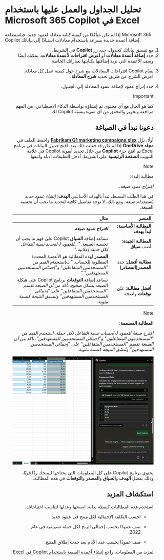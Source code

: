 # تحليل الجداول والعمل عليها باستخدام Microsoft 365 Copilot في Excel

إذا لم تكن متأكدًا من كيفية كتابة معادلة لعمود جديد، فباستطاعة Microsoft 365 Copilot إضافة أعمدة جديدة بسرعة باستخدام معادلات استنادًا إلى بياناتك.
<ol dir='rtl'>
<li>
مع تنسيق بياناتك كجدول، حدد زر <b>Copilot</b> في الشريط.
</li>
<li>
حدد <b>إضافة أعمدة معادلات</b> أو <b>اعرض اقتراحات لأعمدة معادلات</b>. يمكنك أيضًا وصف الأعمدة التي تريد إضافتها بكتابتها بعباراتك الخاصة.
</li>
<li>

يقدّم Copilot اقتراحات المعادلات مع شرح حول كيفية عمل كل معادلة. اعرض الشرح عن طريق تحديد <b>شرح المعادلة</b>.
</li>
<li>
حدد إدراج عمود لإضافة عمود المعادلة إلى الجدول.
</li>

> [!IMPORTANT]
> كما هو الحال مع أي محتوى تم إنشاؤه بواسطة الذكاء الاصطناعي، من المهم مراجعة وتحرير والتحقق من أي شيء ينشئه Copilot لك.

## دعونا نبدأ في الصياغة

أولًا، نزّل <b><a href="https://go.microsoft.com/fwlink/?linkid=2269124">Fabrikam Q1 marketing campaigns.xlsx</a></b>
واحفظ الملف في <b>مجلد OneDrive</b> إذا لم تكن قد فعلت ذلك بعد.
افتح جدول البيانات في برنامج Excel ثم افتح جزء <b>Copilot</b> من خلال تحديد أيقونة Copilot في علامة التبويب <b>الصفحة الرئيسية</b> على الشريط. أدخل التعليمات أدناه واتبعها.

> [!NOTE]
> مطالبة البدء:
>
> _اقتراح عمود صيغة._

في هذا الطلب البسيط، تبدأ بالهدف الأساسي <b>الهدف</b>: _إنشاء عمود جديد باستخدام صيغة_. ومع ذلك، لا توجد تفاصيل كافية لتحديد ما يجب أن تحسبه الصيغة.  

<markdown-accessiblity-table data-catalyst=""><div dir="rtl"><table>
<thead>
<tr>
<th align="right">العنصر</th>
<th align="right">مثال</th>
</tr>
</thead>
<tbody>
<tr>
<td align="right"><b>المطالبة الأساسية:<b> ابدأ <b>بهدف</b></b></b></td>
<td align="right"><b><em>اقتراح عمود صيغة.</em></b></td>
</tr>
<tr>
<td align="right"><b>المطالبة الجيدة:</b> أضف <b>سياق</b></td>
<td align="right">تساعد إضافة <b>السياق</b> Copilot على فهم ما يجب أن تحسبه الصيغة. <em>"...للعمود J لتحديد نسبة التفاعل لكل حملة إعلانية."</em></td>
</tr>
<tr>
<td align="right"><b>مطالبة أفضل:</b> حدد <b>المصدر(المصادر)</b></td>
<td align="right"><b>المصدر</b> لهذه المطالبة هو الأعمدة المحددة المطلوبة للحساب. <em>"...باستخدام القيم من "المستخدمين المتفاعلين" و"إجمالي المستخدمين المستهدفين"."</em></td>
</tr>
<tr>
<td align="right"><b>أفضل مطالبة:</b> عيّن <b>توقعات</b> واضحة</td>
<td align="right">تساعد إضافة <b>التوقعات</b> برنامج Copilot على هيكلة الصيغة بشكل صحيح. <em>تأكد من أن الصيغة تقسم "المستخدمين المتفاعلين" على "إجمالي المستخدمين المستهدفين" وتنسيق النتيجة كنسبة مئوية.</em></td>
</tr>
</tbody>
</table></div></markdown-accessiblity-table>

> [!NOTE]  
> <b>المطالبة المصممة</b>:  
>
> _اقترح صيغةً للعمود J لحساب نسبة التفاعل لكل حملة. استخدم القيم من "المستخدمون المتفاعلون" و"إجمالي المستخدمين المستهدفين". تأكد من أن الصيغة تقسم "المستخدمين المتفاعلين" على "إجمالي المستخدمين المستهدفين" وتُنسّق النتيجة كنسبة مئوية._  
<p dir="rtl"><a href="https://github.com/MicrosoftLearning/MS-4005-Craft-effective-prompts-for-Microsoft-Copilot-for-Microsoft-365.ar-sa/blob/main/Instructions/Labs/media/ask_copilot-explain-formula-results-excel.png"><img src="https://github.com/MicrosoftLearning/MS-4005-Craft-effective-prompts-for-Microsoft-Copilot-for-Microsoft-365.ar-sa/blob/main/Instructions/Labs/media/ask_copilot-explain-formula-results-excel.png" alt="لقطة شاشة لنتائج المطالبة المصممة باستخدام Copilot في Excel."></a></p>


يحتوي برنامج Copilot على كل المعلومات التي يحتاجها ليمنحك ردًا قويًا، وذلك بفضل <b>الهدف</b> و<b>السياق</b> و<b>المصدر</b> و<b>التوقعات</b> في هذه المطالبة.

## استكشاف المزيد

استخدم هذه المطالبات كنقطة بداية. انسخها وعدلها لتناسب احتياجاتك.
<ul dir='rtl'>
<li>
احسب التكلفة الإجمالية لكل منتج في عمود جديد.
</li>
<li>

ضف عمودًا يحسب إجمالي الربح لكل حملة تسويقية في عام 2022.
</li>
<li>

ضف عمودًا يحسب عدد الأيام بعد حدث إطلاق المنتج.
</li>
</ul>

لمزيد من المعلومات، راجع <a href="https://support.microsoft.com/office/generate-formula-columns-with-copilot-in-excel-d866d926-9791-4e5f-be2a-c6dd9e587a47">إنشاء أعمدة الصيغة باستخدام Copilot في Excel</a>
